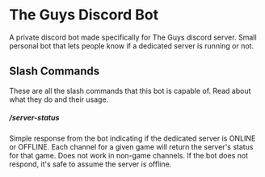 # The Guys Discord Bot

A private discord bot made specifically for The Guys discord server.
Small personal bot that lets people know if a dedicated server is running or not.

## Slash Commands

These are all the slash commands that this bot is capable of. Read about what they do and their usage.

##### /server-status

Simple response from the bot indicating if the dedicated server is ONLINE or OFFLINE. 
Each channel for a given game will return the server's status for that game. Does not work in non-game channels.
If the bot does not respond, it's safe to assume the server is offline.